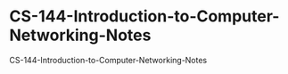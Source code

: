 # CS-144-Introduction-to-Computer-Networking-Notes
CS-144-Introduction-to-Computer-Networking-Notes
